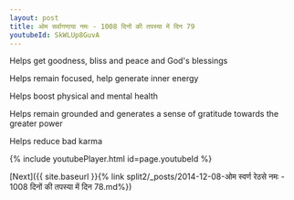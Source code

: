 ```yaml
---
layout: post
title: ओम सर्वागणाया नमः - 1008 दिनों की तपस्या में दिन 79
youtubeId: SkWLUp8GuvA
---
```

 
 
Helps get goodness, bliss and peace and God's blessings
 
Helps remain focused, help generate inner energy 
 
Helps boost physical and mental health 
 
Helps remain grounded and generates a sense of gratitude towards the greater power 
 
Helps reduce bad karma
 
 
 
 


{% include youtubePlayer.html id=page.youtubeId %}
 
[Next]({{ site.baseurl }}{% link  split2/_posts/2014-12-08-ओम स्वर्ण रेठसे नमः - 1008 दिनों की तपस्या में दिन 78.md%})
 
